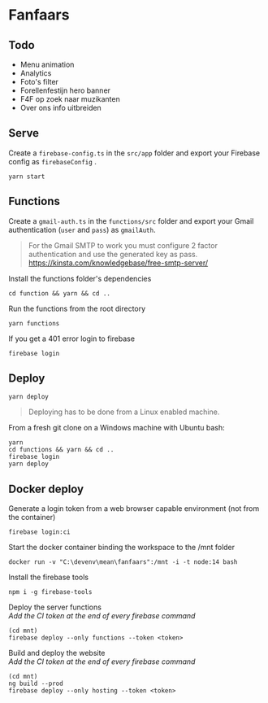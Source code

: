 # Fanfaars

## Todo
* Menu animation
* Analytics
* Foto's filter
* Forellenfestijn hero banner
* F4F op zoek naar muzikanten
* Over ons info uitbreiden

## Serve
Create a `firebase-config.ts` in the `src/app` folder and export your Firebase config
as `firebaseConfig` .

```
yarn start
```

## Functions
Create a `gmail-auth.ts` in the `functions/src` folder and export your Gmail authentication
(`user` and `pass`) as `gmailAuth`. 

> For the Gmail SMTP to work you must configure 2 factor authentication and use the generated key as pass.
> https://kinsta.com/knowledgebase/free-smtp-server/

Install the functions folder's dependencies
```
cd function && yarn && cd ..
```
Run the functions from the root directory
```
yarn functions
```
If you get a 401 error login to firebase
```
firebase login
```

## Deploy
```
yarn deploy
```

> Deploying has to be done from a Linux enabled machine.

From a fresh git clone on a Windows machine with Ubuntu bash:
```
yarn
cd functions && yarn && cd ..
firebase login
yarn deploy
```

## Docker deploy
Generate a login token from a web browser capable environment (not from the container)
```
firebase login:ci
```
Start the docker container binding the workspace to the /mnt folder
```
docker run -v "C:\devenv\mean\fanfaars":/mnt -i -t node:14 bash
```
Install the firebase tools
```
npm i -g firebase-tools
```
Deploy the server functions  
*Add the CI token at the end of every firebase command*
```
(cd mnt)
firebase deploy --only functions --token <token>
```
Build and deploy the website  
*Add the CI token at the end of every firebase command*
```
(cd mnt)
ng build --prod
firebase deploy --only hosting --token <token>
```
